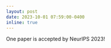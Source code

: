 ```yaml
---
layout: post
date: 2023-10-01 07:59:00-0400
inline: true
---
```


One paper is accepted by NeurIPS 2023!


